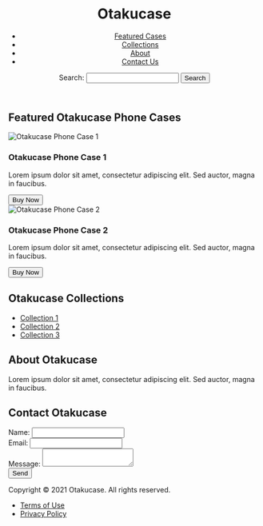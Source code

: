 <!DOCTYPE html>
<html>

<head>
  <title>Otakucase - Phone Cases for Otaku</title>
  <link rel="stylesheet" type="text/css" href="otakucase.css">
</head>

<body>
  <header>
    <h1>Otakucase</h1>
    <nav>
      <ul>
        <li><a href="#featured">Featured Cases</a></li>
        <li><a href="#collections">Collections</a></li>
        <li><a href="#about">About</a></li>
        <li><a href="#contact">Contact Us</a></li>
      </ul>
    </nav>
    <form>
      <label for="search">Search:</label>
      <input type="text" id="search" name="search">
      <button>Search</button>
    </form>
  </header>
  <main>
    <section id="featured">
      <h2>Featured Otakucase Phone Cases</h2>
      <div class="case">
        <img src="otakucase1.jpg" alt="Otakucase Phone Case 1">
        <h3>Otakucase Phone Case 1</h3>
        <p>Lorem ipsum dolor sit amet, consectetur adipiscing elit. Sed auctor, magna in faucibus.</p>
        <button>Buy Now</button>
      </div>
      <div class="case">
        <img src="otakucase2.jpg" alt="Otakucase Phone Case 2">
        <h3>Otakucase Phone Case 2</h3>
        <p>Lorem ipsum dolor sit amet, consectetur adipiscing elit. Sed auctor, magna in faucibus.</p>
        <button>Buy Now</button>
      </div>
    </section>
    <section id="collections">
      <h2>Otakucase Collections</h2>
      <ul>
        <li><a href="#collection1">Collection 1</a></li>
        <li><a href="#collection2">Collection 2</a></li>
        <li><a href="#collection3">Collection 3</a></li>
      </ul>
    </section>
    <section id="about">
      <h2>About Otakucase</h2>
      <p>Lorem ipsum dolor sit amet, consectetur adipiscing elit. Sed auctor, magna in faucibus.</p>
    </section>
    <section id="contact">
      <h2>Contact Otakucase</h2>
      <form action="submit-form.php" method="post">
        <label for="name">Name:</label>
        <input type="text" id="name" name="name"><br>
        <label for="email">Email:</label>
        <input type="email" id="email" name="email"><br>
        <label for="
message">Message:</label>
<textarea id="message" name="message"></textarea><br>
<input type="submit" value="Send">
</form>
</section>

  </main>
  <footer>
    <p>Copyright © 2021 Otakucase. All rights reserved.</p>
    <ul>
      <li><a href="#">Terms of Use</a></li>
      <li><a href="#">Privacy Policy</a></li>
    </ul>
  </footer>
</body>
</html>
